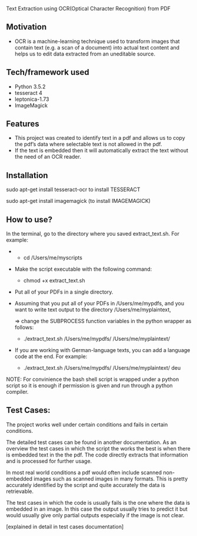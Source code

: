 Text Extraction using OCR(Optical Character Recognition) from PDF

Motivation
----------

-   OCR is a machine-learning technique used to transform images that contain text (e.g. a scan of a document) into actual text content and helps us to edit data extracted from an uneditable source.

Tech/framework used
-------------------

-   Python 3.5.2
-   tesseract 4
-   leptonica-1.73
-   ImageMagick

Features
--------

-   This project was created to identify text in a pdf and allows us to copy the pdf’s data where selectable text is not allowed in the pdf.
-   If the text is embedded then it will automatically extract the text without the need of an OCR reader.

Installation
------------

sudo apt-get install tesseract-ocr to install TESSERACT

sudo apt-get install imagemagick (to install IMAGEMAGICK)

How to use?
-----------

In the terminal, go to the directory where you saved extract\_text.sh. For example:

-   -   cd /Users/me/myscripts
-   Make the script executable with the following command:

    -   chmod +x extract\_text.sh
-   Put all of your PDFs in a single directory.
-   Assuming that you put all of your PDFs in /Users/me/mypdfs, and you want to write text output to the directory /Users/me/myplaintext,

     =&gt; change the SUBPROCESS function variables in the python wrapper as follows:

    -   ./extract\_text.sh /Users/me/mypdfs/ /Users/me/myplaintext/
-   If you are working with German-language texts, you can add a language code at the end. For example:

    -   ./extract\_text.sh /Users/me/mypdfs/ /Users/me/myplaintext/ deu

NOTE: For convinience the bash shell script is wrapped under a python script so it is enough if permission is given and run through a python compiler.

Test Cases:
-----------

The project works well under certain conditions and fails in certain conditions.

The detailed test cases can be found in another documentation. As an overview the test cases in which the script the works the best is when there is embedded text in the the pdf. The code directly extracts that information and is processed for further usage.

In most real world conditions a pdf would often include scanned non-embedded images such as scanned images in many formats. This is pretty accurately identified by the script and quite accurately the data is retrievable.

The test cases in which the code is usually fails is the one where the data is embedded in an image. In this case the output usually tries to predict it but would usually give only partial outputs especially if the image is not clear.

\[explained in detail in test cases documentation\]

